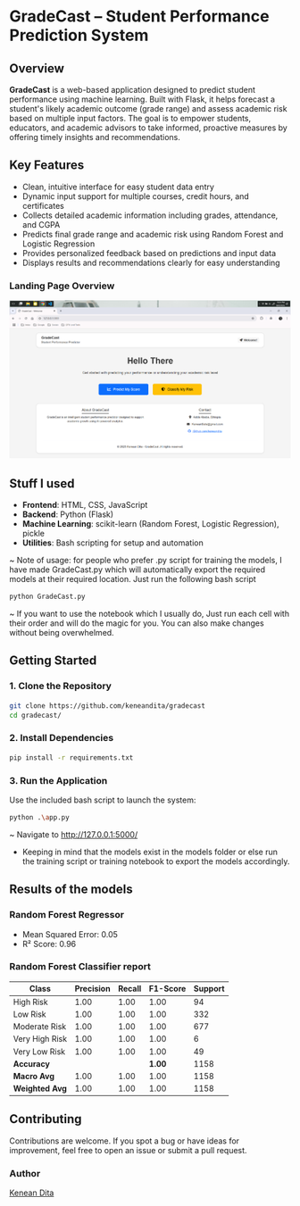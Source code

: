 # GradeCast – Student Performance Prediction System

## Overview

**GradeCast** is a web-based application designed to predict student performance using machine learning. Built with Flask, it helps forecast a student's likely academic outcome (grade range) and assess academic risk based on multiple input factors. The goal is to empower students, educators, and academic advisors to take informed, proactive measures by offering timely insights and recommendations.

## Key Features

* Clean, intuitive interface for easy student data entry
* Dynamic input support for multiple courses, credit hours, and certificates
* Collects detailed academic information including grades, attendance, and CGPA
* Predicts final grade range and academic risk using Random Forest and Logistic Regression
* Provides personalized feedback based on predictions and input data
* Displays results and recommendations clearly for easy understanding

### Landing Page Overview

![Landing Page overview](assets/LP.png)

## Stuff I used

* **Frontend**: HTML, CSS, JavaScript
* **Backend**: Python (Flask)
* **Machine Learning**: scikit-learn (Random Forest, Logistic Regression), pickle
* **Utilities**: Bash scripting for setup and automation

~ Note of usage: for people who prefer .py script for training the models, I have made GradeCast.py which will automatically export the required models at their required location. Just run the following bash script

```bash
python GradeCast.py
```

~ If you want to use the notebook which I usually do, Just run each cell with their order and will do the magic for you. You can also make changes without being overwhelmed.

## Getting Started

### 1. Clone the Repository

```bash
git clone https://github.com/keneandita/gradecast
cd gradecast/
```

### 2. Install Dependencies

```bash
pip install -r requirements.txt
```

### 3. Run the Application

Use the included bash script to launch the system:

```bash
python .\app.py
```

~ Navigate to <http://127.0.0.1:5000/>

* Keeping in mind that the models exist in the models folder or else run the training script or training notebook to export the models accordingly.

## Results of the models

### Random Forest Regressor

* Mean Squared Error: 0.05
* R² Score: 0.96

### Random Forest Classifier report

| Class          | Precision | Recall | F1-Score | Support |
|----------------|-----------|--------|----------|---------|
| High Risk      | 1.00      | 1.00   | 1.00     | 94      |
| Low Risk       | 1.00      | 1.00   | 1.00     | 332     |
| Moderate Risk  | 1.00      | 1.00   | 1.00     | 677     |
| Very High Risk | 1.00      | 1.00   | 1.00     | 6       |
| Very Low Risk  | 1.00      | 1.00   | 1.00     | 49      |
| **Accuracy**   |           |        | **1.00** | 1158    |
| **Macro Avg**  | 1.00      | 1.00   | 1.00     | 1158    |
| **Weighted Avg**| 1.00     | 1.00   | 1.00     | 1158    |

## Contributing

Contributions are welcome. If you spot a bug or have ideas for improvement, feel free to open an issue or submit a pull request.

### Author

[Kenean Dita](https://github.com/keneandita/)
